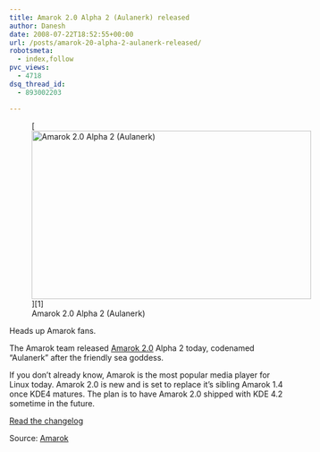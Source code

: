 ```yaml
---
title: Amarok 2.0 Alpha 2 (Aulanerk) released
author: Danesh
date: 2008-07-22T18:52:55+00:00
url: /posts/amarok-20-alpha-2-aulanerk-released/
robotsmeta:
  - index,follow
pvc_views:
  - 4718
dsq_thread_id:
  - 893002203

---
```

<figure style="width: 500px" class="wp-caption alignnone">[<img loading="lazy" title="Amarok 2.0 Alpha 2 (Aulanerk)" src="http://farm4.static.flickr.com/3203/2693579466_b36d174f7b.jpg" alt="Amarok 2.0 Alpha 2 (Aulanerk)" width="500" height="301" />][1]<figcaption class="wp-caption-text">Amarok 2.0 Alpha 2 (Aulanerk)</figcaption></figure>

Heads up Amarok fans.

The Amarok team released [Amarok 2.0][2] Alpha 2 today, codenamed &#8220;Aulanerk&#8221; after the friendly sea goddess.

If you don&#8217;t already know, Amarok is the most popular media player for Linux today. Amarok 2.0 is new and is set to replace it&#8217;s sibling Amarok 1.4 once KDE4 matures. The plan is to have Amarok 2.0 shipped with KDE 4.2 sometime in the future.

[Read the changelog][3]

Source: [Amarok][3]

 [1]: http://farm4.static.flickr.com/3203/2693579466_b36d174f7b.jpg
 [2]: http://amarok.kde.org/wiki/FAQ#Amarok_2.0_FAQ
 [3]: http://amarok.kde.org/en/node/529